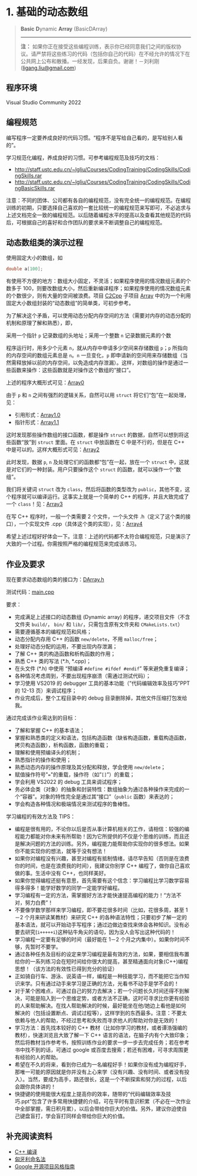 # 1. 基础的动态数组

> **Basic** **D**ynamic **Array** (BasicDArray)
>
> ---
>
> **注：** 如果你正在接受这些编程训练，表示你已经同意我们之间的版权协议。请严禁将这些练习的代码（包括你自己的代码）在不经允许的情况下在公共网上公布和散播。一经发现，后果自负。谢谢！－刘利刚 (ligang.liu@gmail.com)

## 程序环境

Visual Studio Community 2022

## 编程规范

编写程序一定要养成良好的代码习惯。“程序不是写给自己看的，是写给别人看的”。

学习规范化编程，养成良好的习惯。可参考编程规范及技巧的文档：

- http://staff.ustc.edu.cn/~lgliu/Courses/CodingTraining/CodingSkills/CodingSkills.rar
- http://staff.ustc.edu.cn/~lgliu/Courses/CodingTraining/CodingSkills/CodingBasicSkills.rar

注意：不同的团体、公司都有各自的编程规范，没有完全统一的编程规范。在编程训练的初期，只要选择自己喜欢的一套比较统一的编程规范来写即可，不必追求与上述文档完全一致的编程规范。以后随着编程水平的提高以及查看其他规范的代码后，可根据自己的喜好和合作团队的要求来不断调整自己的编程规范。

## 动态数组类的演示过程

使用固定大小的数组，如

```c++
double a[100];
```

有使用不方便的地方：数组大小固定，不灵活；如果程序使用的情况数组元素的个数多于 100，则要改数组大小，然后重新编译程序；如果程序使用的情况数组元素的个数很少，则有大量的空间被浪费。项目 [C2Cpp](C2Cpp/) 子项目 [Array](Array/src/Array) 中的为一个利用固定大小数组封装的“动态数组”的简单类，可初步参考。

为了解决这个矛盾，可以使用动态分配内存空间的方法（需要对内存的动态分配的机制和原理了解和熟悉），即，

采用一个指针 `p` 记录数组的头地址；采用一个整数 `n` 记录数据元素的个数

程序运行时，用多少个元素 `n`，就从内存中申请多少空间来存储数组 `p`；`p` 所指向的内存空间的数组元素总是 `n`。`n` 一旦变化，`p` 即申请新的空间用来存储数组（当然需释放掉以前的内存空间，以免造成内存泄漏）。这样，对数组的操作是通过一些函数来操作：这些函数就是对操作这个数组的“接口”。

上述的程序大概形式可见：[Array0](C2Cpp/src/Array0/) 

由于 `p` 和 `n` 之间有强烈的逻辑关系，自然可以用 `struct` 将它们“包”在一起处理，见：

- 引用形式：[Array1.0](C2Cpp/src/Array1.0/) 
- 指针形式：[Array1.1](C2Cpp/src/Array1.1/) 

这时发现那些操作数组的接口函数，都是操作 `struct` 的数据，自然可以想到将这些函数“放”到 `struct` 里面。在 `struct` 中放函数在 C 中是不行的，但是在 C++ 中是可以的。这样大概形式可见：[Array2](C2Cpp/src/Array2/) 

此时发现，数据 `p`, `n` 及处理它们的函数都“包”在一起，放在一个 `struct` 中，这就是对它们的一种封装。用户只要操作这个 `struct` 的函数，就可以操作一个“数组”。

我们将关键词 `struct` 改为 `class`，然后将函数的类型改为 `public`，其他不变，这个程序就可以编译运行。这事实上就是一个简单的 C++ 的程序，并且大致完成了一个 `class`！见：[Array3](C2Cpp/src/Array3/) 

在写 C++ 程序时，一般一个类需要 2 个文件，一个头文件 .h（定义了这个类的接口），一个实现文件 .cpp（具体这个类的实现），见：[Array4](C2Cpp/src/Array4/) 

希望上述过程好好体会一下。注意：上述的代码都不太符合编程规范，只是演示了大致的一个过程。你需按照严格的编程规范来完成该练习。

## 作业及要求

现在要求动态数组的类的接口为：[DArray.h](../../project/src/executables/1_BasicDArray/DArray.h) 

测试代码：[main.cpp](../../project/src/executables/1_BasicDArray/main.cpp) 

要求：

- 完成满足上述接口的动态数组 (Dynamic array) 的程序，递交项目文件（不含文件夹 `build/`， `bin/` 和 `lib/`，只需包含原有文件夹和 `CMakeLists.txt`）
- 需要遵循基本的编程规范和风格；
- 动态分配内存用 C++ 的函数 `new/delete`，不用 `malloc/free`；
- 处理好动态分配的运用，不要出现内存泄漏；
- 了解 C++ 类的构造函数和析构函数的作用；
- 熟悉 C++ 类的写法 (*.h, *.cpp)；
- 在头文件 (*.h) 中使用 “预编译 `#define #ifdef #endif`” 等来避免重复编译；
- 各种情况考虑周到，不要出现程序崩溃（需通过测试代码）；
- 学习使用 VS2019 的 debugger 工具的基本功能（”代码编辑效率及技巧”PPT的 12-13 页）来调试程序；
- 作业完成后，整个工程目录中的 debug 目录删除掉，其他文件压缩打包发给我。

通过完成该作业需达到的目标：

- 了解和掌握 C++ 的基本语法；
- 掌握和熟悉类的定义和语法，包括构造函数（缺省构造函数，重载构造函数，拷贝构造函数），析构函数，函数的重载；
- 理解和使用预编译头的机制；
- 熟悉指针的操作和使用；
- 熟悉动态内存的操作原理及其分配和释放，学会使用 `new/delete`；
- 赋值操作符号"`=`"的重载，操作符（如”`[]`”）的重载；
- 学会利用 VS2022 的 debug 工具来调试程序；
- 务必体会类（对象）的抽象和封装特性：数组抽象为通过各种操作来完成的一个“容器”。对象的特性完全是通过其“接口”（`public` 函数）来表达的；
- 学会构造各种情况和极端情况来测试程序的鲁棒性。

学习编程的有效方法及 TIPS：

- 编程是很有用的，不论你以后是否从事计算机相关的工作，请相信：较强的编程能力都能对你未来有所帮助！因为它所提供的不仅是个思维的训练，而且还是解决问题的方法的训练。另外，编程能力能帮助你实现你的很多想法。如果你不能实现你的想法，就等于没有想法！
- 如果你对编程没有兴趣，甚至对编程有抵制情绪，请尽早告知（否则是在浪费你的时间，也是在浪费我的时间），我建议你别学 C++ 编程了，做你自己喜欢做的事。生活中没有 C++，也同样美好。
- 如果你觉得编程还挺有意思，首先需要有这个信念：学习编程比学习数学容易得多得多！能学好数学的同学一定能学好编程。
- 学习编程有一定的方法，需掌握好方法才能快速提高编程的能力！“方法不对，努力白费”！
- 不要像学数学那样来学习编程，即不要花很多时间（比如，花很多周，甚至 1－2 个月来研读某教材）来研究 C++ 的各种语法特性；只要初步了解一定的基本语法，就可以开始动手写程序；通过边做边查找来体会各种知识。没有必要去研究(`i+++++i`)这种钻牛角尖的语句，因为没人会写出这种代码的！
- 学习编程一定要有足够的时间（最好能在 1－2 个月之内集中）。如果你时间不够，先暂时不要学。
- 通过各种任务及目标的设定来学习编程是最有效的方法，如果，要相信我布置给你的一系列练习会在短时间给你很大的提高，甚至精通面向对象(C++)编程思想！（该方法的有效性已得到充分的验证）
- 正如骑自行车、游泳、说英语一样，编程是一种技能学习，而不能把它当作知识来学。只有通过动手来学习是正确的方法，光看书不动手是学不会的！
- 对于某个困难点，可通过自己的努力去解决；若一个问题长久时间还得不到解决，可能是陷入到一个思维定势，或者方法不正确，这时可寻求比你更有经验的人来帮助解决。在找人帮助解决的时候，最好能坐在他/她边上看他是如何解决的（包括设置断点、调试过程等），这样学到的东西最多。注意：不要太依赖与他人的帮助，不经过思考和失败而寻求他人的帮助对你是无效的！
- 学习方法：首先找本较好的 C++ 教材（比如你学习的教材，或者谭浩强编的教材），快速浏览且大致了解一下 C++ 语言的语法，在脑子内有个大致印象；然后将教材当作参考书，按照训练作业的要求一步一步去完成任务；若在参考书中找不到的话，可通过 google 或百度去搜索；若还有困难，可寻求周围更有经验的人的帮助。
- 希望在不久的将来，看到你已成为一名编程好手！如果你没有成为编程好手，那唯一可能的原因就是你并没有上心来学（没有兴趣、没有时间、或者没有投入）。当然，要成为高手，路还很长，这是一个不断探索和努力的过程，以后会跟你具体讲的！
- 快捷键的使用能很大程度上提高你的效率，随带的“代码编辑效率及技巧.ppt”包含了许多常用快捷健的介绍，可在平时有意识积累（不必在一次作业中全部掌握，需日积月累），以后会带给你巨大的价值。另外，建议你迫使自己键盘盲打，学会盲打同样会带给你巨大的价值。

## 补充阅读资料

- [C++ 编译](CppCompile.md) 
- [匈牙利命名法](HungarianNotation.md) 
- [Google 开源项目风格指南](https://zh-google-styleguide.readthedocs.io/en/latest/contents/) 

